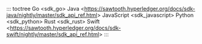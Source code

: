 ::: toctree
Go \<sdk_go> Java
\<<https://sawtooth.hyperledger.org/docs/sdk-java/nightly/master/sdk_api_ref.html>\>
JavaScript \<sdk_javascript> Python \<sdk_python> Rust \<sdk_rust> Swift
\<<https://sawtooth.hyperledger.org/docs/sdk-swift/nightly/master/sdk_api_ref.html>\>
:::

<!--
  Licensed under Creative Commons Attribution 4.0 International License
  https://creativecommons.org/licenses/by/4.0/
-->
